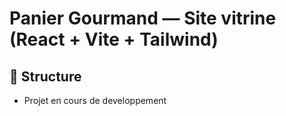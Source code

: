 # Panier Gourmand — Site vitrine (React + Vite + Tailwind)

## 🧱 Structure

- Projet en cours de developpement

